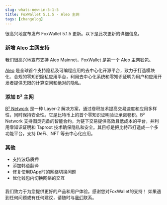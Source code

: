 ```yaml
---
slug: whats-new-in-5-1-5
title: FoxWallet 5.1.5 - Aleo 主网
tags: [changelog]
---
```


很高兴地宣布发布 FoxWallet 5.1.5 更新。以下是此次更新的详细信息。 

<!--truncate-->

### 新增 Aleo 主网支持
我们很高兴地宣布支持 Aleo Mainnet，FoxWallet 是第一个 Aleo 主网钱包。

[Aleo](https://www.aleo.org/) 是全球首个支持隐私及可编程应用的去中心化开源平台，致力于打造模块化、合规的零知识隐私应用平台，利用去中心化系统和零知识证明为用户和应用开发者提供无限的计算空间和绝对的隐私。 

### 添加 B² 主网
[B² Network](https://www.bsquared.network/) 是一种 Layer-2 解决方案，通过卷积技术提高交易速度和应用多样性，同时保持安全性。它是比特币上的首个零知识证明验证承诺卷积。B² Network 支持图灵完备的智能合约，为链下交易提供高效且低成本的平台，并利用零知识证明和 Taproot 技术确保隐私和安全。其目标是把比特币打造成一个多功能平台，支持 DeFi、NFT 等去中心化应用。

### 其他
- 支持波场质押
- 添加韩语翻译
- 修复使用DApp时的网络切换问题
- 优化钱包内切换网络的交互

### 
我们致力于为您提供更好的产品和用户体验。感谢您对FoxWallet的支持！ 如果遇到任何问题或有任何建议，请随时与[我们](mailto:contact@foxwallet.com)联系。